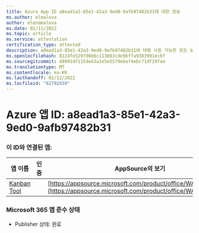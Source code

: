 ```yaml
---
title: Azure App ID a8ead1a3-85e1-42a3-9ed0-9afb97482b31에 대한 정보
ms.author: elmalova
author: elenamalova
ms.date: 02/11/2022
ms.topic: article
ms.service: attestation
certification_type: attested
description: a8ead1a3-85e1-42a3-9ed0-9afb97482b31에 대해 사용 가능한 모든 보안 및 규정 준수 정보입니다.
ms.openlocfilehash: 8124fe5297d6b6c113663cde9bffa9383991ec6f
ms.sourcegitcommit: 49991df115de43a1e5e5579ebef4ebc71df29fae
ms.translationtype: MT
ms.contentlocale: ko-KR
ms.lasthandoff: 02/12/2022
ms.locfileid: "62792439"
---
```

# <a name="azure-app-id-a8ead1a3-85e1-42a3-9ed0-9afb97482b31"></a>Azure 앱 ID: a8ead1a3-85e1-42a3-9ed0-9afb97482b31


### <a name="apps-associated-with-this-id"></a>이 ID와 연결된 앱:
| **앱 이름** | **인증** | **AppSource의 보기** |
|--------------|---------------|-----------------------|
| [Kanban Tool](https://docs.microsoft.com/microsoft-365-app-certification/forward/WA200002121) |  | [https://appsource.microsoft.com/product/office/WA200002121](https://appsource.microsoft.com/product/office/WA200002121) |

### <a name="microsoft-365-app-compliance-status"></a>Microsoft 365 앱 준수 상태
- Publisher 상태: 완료
